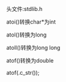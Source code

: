 头文件:stdlib.h

atoi()转换char*为int

atol()转换为long

atoll()转换为long long

atof()转换为double

atof(<string>.c_str());


